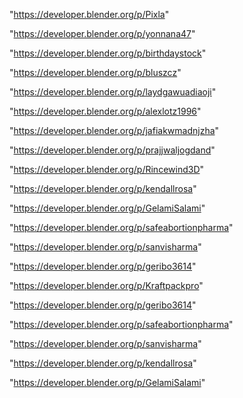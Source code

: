 "https://developer.blender.org/p/Pixla"

"https://developer.blender.org/p/yonnana47"

"https://developer.blender.org/p/birthdaystock"

"https://developer.blender.org/p/bluszcz"

"https://developer.blender.org/p/laydgawuadiaoji"

"https://developer.blender.org/p/alexlotz1996"

"https://developer.blender.org/p/jafiakwmadnjzha"

"https://developer.blender.org/p/prajjwaljogdand"

"https://developer.blender.org/p/Rincewind3D"

"https://developer.blender.org/p/kendallrosa"

"https://developer.blender.org/p/GelamiSalami"

"https://developer.blender.org/p/safeabortionpharma"

"https://developer.blender.org/p/sanvisharma"

"https://developer.blender.org/p/geribo3614"

 
"https://developer.blender.org/p/Kraftpackpro"


"https://developer.blender.org/p/geribo3614"


"https://developer.blender.org/p/safeabortionpharma"


"https://developer.blender.org/p/sanvisharma"


"https://developer.blender.org/p/kendallrosa"


"https://developer.blender.org/p/GelamiSalami"


 
